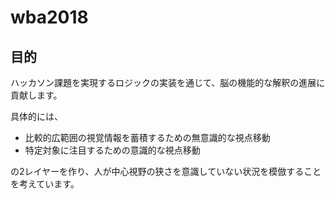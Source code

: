 # wba2018
## 目的
ハッカソン課題を実現するロジックの実装を通じて、脳の機能的な解釈の進展に貢献します。


具体的には、

- 比較的広範囲の視覚情報を蓄積するための無意識的な視点移動
- 特定対象に注目するための意識的な視点移動

の2レイヤーを作り、人が中心視野の狭さを意識していない状況を模倣することを考えています。